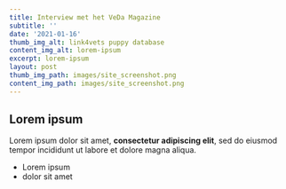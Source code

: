 ```yaml
---
title: Interview met het VeDa Magazine
subtitle: ''
date: '2021-01-16'
thumb_img_alt: link4vets puppy database
content_img_alt: lorem-ipsum
excerpt: lorem-ipsum
layout: post
thumb_img_path: images/site_screenshot.png
content_img_path: images/site_screenshot.png
---
```

## Lorem ipsum

Lorem ipsum dolor sit amet, **consectetur adipiscing elit**, sed do eiusmod tempor incididunt ut labore et dolore magna aliqua.

- Lorem ipsum
- dolor sit amet